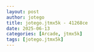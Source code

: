 ```yaml
---
layout: post
author: jotego
title: jotego.jtmx5k - 41268ce
date: 2025-06-13
categories: [Arcade, jtmx5k]
tags: [jotego.jtmx5k]
---
```


